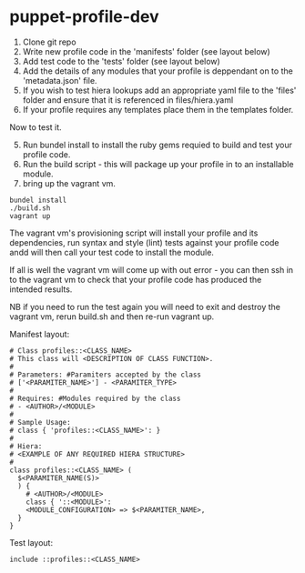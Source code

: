 puppet-profile-dev
==================

1. Clone git repo
2. Write new profile code in the 'manifests' folder (see layout below)
3. Add test code to the 'tests' folder (see layout below)
4. Add the details of any modules that your profile is deppendant on to the 'metadata.json' file.
5. If you wish to test hiera lookups add an appropriate yaml file to the 'files' folder and ensure that it is referenced in files/hiera.yaml
6. If your profile requires any templates place them in the templates folder.

Now to test it.

5. Run bundel install to install the ruby gems requied to build and test your profile code.
6. Run the build script - this will package up your profile in to an installable module.
7. bring up the vagrant vm.

```shell
bundel install
./build.sh
vagrant up
```

The vagrant vm's provisioning script will install your profile and its dependencies, run syntax and style (lint) tests against your profile code andd will then call your test code to install the module.

If all is well the vagrant vm will come up with out error - you can then ssh in to the vagrant vm to check that your profile code has produced the intended results.

NB if you need to run the test again you will need to exit and destroy the vagrant vm, rerun build.sh and then re-run vagrant up.


Manifest layout:

```
# Class profiles::<CLASS_NAME>
# This class will <DESCRIPTION OF CLASS FUNCTION>.
#
# Parameters: #Paramiters accepted by the class
# ['<PARAMITER_NAME>'] - <PARAMITER_TYPE>
#
# Requires: #Modules required by the class
# - <AUTHOR>/<MODULE>
#
# Sample Usage:
# class { 'profiles::<CLASS_NAME>': }
#
# Hiera:
# <EXAMPLE OF ANY REQUIRED HIERA STRUCTURE>
#
class profiles::<CLASS_NAME> (
  $<PARAMITER_NAME(S)>
  ) {
    # <AUTHOR>/<MODULE>
    class { '::<MODULE>':
    <MODULE_CONFIGURATION> => $<PARAMITER_NAME>,
  }
}
```

Test layout:

```
include ::profiles::<CLASS_NAME>
```
